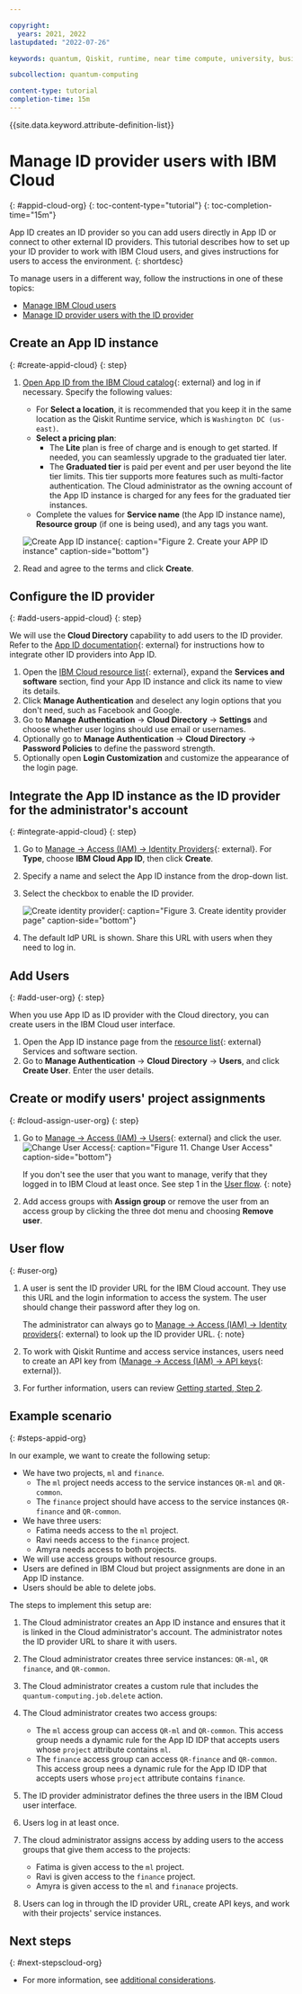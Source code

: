 ```yaml
---

copyright:
  years: 2021, 2022
lastupdated: "2022-07-26"

keywords: quantum, Qiskit, runtime, near time compute, university, business, organization, appid

subcollection: quantum-computing

content-type: tutorial
completion-time: 15m
---
```


{{site.data.keyword.attribute-definition-list}}

# Manage ID provider users with IBM Cloud
{: #appid-cloud-org}
{: toc-content-type="tutorial"}
{: toc-completion-time="15m"}

App ID creates an ID provider so you can add users directly in App ID or connect to other external ID providers. This tutorial describes how to set up your ID provider to work with IBM Cloud users, and gives instructions for users to access the environment.
{: shortdesc}

To manage users in a different way, follow the instructions in one of these topics:

* [Manage IBM Cloud users](/docs/quantum-computing?topic=quantum-computing-cloud-provider-org)
* [Manage ID provider users with the ID provider](/docs/quantum-computing?topic=quantum-computing-appid-org)

## Create an App ID instance
{: #create-appid-cloud}
{: step}

1. [Open App ID from the IBM Cloud catalog](https://cloud.ibm.com/catalog/services/app-id){: external} and log in if necessary. Specify the following values:
    * For **Select a location**, it is recommended that you keep it in the same location as the Qiskit Runtime service, which is `Washington DC (us-east)`.
    * **Select a pricing plan**:
       * The **Lite** plan is free of charge and is enough to get started. If needed, you can seamlessly upgrade to the graduated tier later.
       * The **Graduated tier** is paid per event and per user beyond the lite tier limits. This tier supports more features such as multi-factor authentication. The Cloud administrator as the owning account of the App ID instance is charged for any fees for the graduated tier instances.
    * Complete the values for **Service name** (the App ID instance name), **Resource group** (if one is being used), and any tags you want.

   ![Create App ID instance](images/org-guide-create-appid.png "Create App ID instance"){: caption="Figure 2. Create your APP ID instance" caption-side="bottom"}

2. Read and agree to the terms and click **Create**.

## Configure the ID provider
{: #add-users-appid-cloud}
{: step}

We will use the **Cloud Directory** capability to add users to the ID provider.
Refer to the [App ID documentation](https://cloud.ibm.com/docs/appid){: external} for instructions how to integrate other ID providers into App ID.

1. Open the [IBM Cloud resource list](https://cloud.ibm.com/resources){: external}, expand the **Services and software** section, find your App ID instance and click its name to view its details.
2. Click **Manage Authentication** and deselect any login options that you don't need, such as Facebook and Google.
3. Go to **Manage Authentication** → **Cloud Directory** → **Settings** and choose whether user logins should use email or usernames.
4. Optionally go to **Manage Authentication** → **Cloud Directory** → **Password Policies** to define the password strength.
5. Optionally open **Login Customization** and customize the appearance of the login page.

## Integrate the App ID instance as the ID provider for the administrator's account
{: #integrate-appid-cloud}
{: step}

1. Go to [Manage → Access (IAM) → Identity Providers](https://cloud.ibm.com/iam/identity-providers){: external}. For **Type**, choose **IBM Cloud App ID**, then click **Create**.
2. Specify a name and select the App ID instance from the drop-down list.
3. Select the checkbox to enable the ID provider.

   ![Create identity provider](images/org-guide-idp-reference.png "Create identity provider"){: caption="Figure 3. Create identity provider page" caption-side="bottom"}

4. The default IdP URL is shown. Share this URL with users when they need to log in.

## Add Users
{: #add-user-org}
{: step}

When you use App ID as ID provider with the Cloud directory, you can create users in the IBM Cloud user interface.

1. Open the App ID instance page from the [resource list](https://cloud.ibm.com/resources){: external} Services and software section.
2. Go to **Manage Authentication** → **Cloud Directory** → **Users**, and click **Create User**. Enter the user details.

## Create or modify users' project assignments
{: #cloud-assign-user-org}
{: step}

1. Go to [Manage → Access (IAM) → Users](https://cloud.ibm.com/iam/users){: external} and click the user.
   ![Change User Access](images/org-guide-manage-user.png "Change User Access"){: caption="Figure 11. Change User Access" caption-side="bottom"}

   If you don't see the user that you want to manage, verify that they logged in to IBM Cloud at least once. See step 1 in the [User flow](#user-org).
   {: note}

2. Add access groups with **Assign group** or remove the user from an access group by clicking the three dot menu and choosing **Remove user**.

## User flow
{: #user-org}

1. A user is sent the ID provider URL for the IBM Cloud account. They use this URL and the login information to access the system. The user should change their password after they log on.

   The administrator can always go to [Manage → Access (IAM) → Identity providers](https://cloud.ibm.com/iam/identity-providers){: external} to look up the ID provider URL.
   {: note}

2. To work with Qiskit Runtime and access service instances, users need to create an API key from ([Manage → Access (IAM) → API keys](https://cloud.ibm.com/iam/apikeys){: external}).
3. For further information, users can review [Getting started, Step 2](/docs/quantum-computing?topic=quantum-computing-get-started#install-packages).

## Example scenario
{: #steps-appid-org}

In our example, we want to create the following setup:

* We have two projects, `ml` and `finance`.
   * The `ml` project needs access to the service instances `QR-ml` and `QR-common`.
   * The `finance` project should have access to the service instances `QR-finance` and `QR-common`.
* We have three users:
   * Fatima needs access to the `ml` project.
   * Ravi needs access to the `finance` project.
   * Amyra needs access to both projects.
* We will use access groups without resource groups.
* Users are defined in IBM Cloud but project assignments are done in an App ID instance.
* Users should be able to delete jobs.

The steps to implement this setup are:

1. The Cloud administrator creates an App ID instance and ensures that it is linked in the Cloud administrator's account. The administrator notes the ID provider URL to share it with users.
2. The Cloud administrator creates three service instances: `QR-ml`, `QR finance`, and `QR-common`.
3. The Cloud administrator creates a custom rule that includes the `quantum-computing.job.delete` action.
4. The Cloud administrator creates two access groups:
   * The `ml` access group can access `QR-ml` and `QR-common`. This access group needs a dynamic rule for the App ID IDP that accepts users whose `project` attribute contains `ml`.
   * The `finance` access group can access `QR-finance` and `QR-common`. This access group nees a dynamic rule for the App ID IDP that accepts users whose `project` attribute contains `finance`.

5. The ID provider administrator defines the three users in the IBM Cloud user interface.
1. Users log in at least once.
6. The cloud administrator assigns access by adding users to the access groups that give them access to the projects:
   * Fatima is given access to the `ml` project.
   * Ravi is given access to the `finance` project.
   * Amyra is given access to the `ml` and `finanace` projects.
6. Users can log in through the ID provider URL, create API keys, and work with their projects' service instances.

## Next steps
{: #next-stepscloud-org}

* For more information, see [additional considerations](/docs/quantum-computing?topic=quantum-computing-considerations-org).
